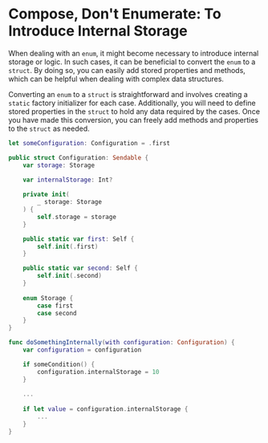 # Compose, Don't Enumerate: To Introduce Internal Storage

When dealing with an `enum`, it might become necessary to introduce internal storage or logic. In such cases, it can be beneficial to convert the `enum` to a `struct`. By doing so, you can easily add stored properties and methods, which can be helpful when dealing with complex data structures.

Converting an `enum` to a `struct` is straightforward and involves creating a `static` factory initializer for each case. Additionally, you will need to define stored properties in the `struct` to hold any data required by the cases. Once you have made this conversion, you can freely add methods and properties to the `struct` as needed.

```swift
let someConfiguration: Configuration = .first

public struct Configuration: Sendable {
    var storage: Storage
    
    var internalStorage: Int?

    private init(
        _ storage: Storage
    ) {
        self.storage = storage
    }

    public static var first: Self {
        self.init(.first)
    }

    public static var second: Self {
        self.init(.second)
    }
    
    enum Storage {
        case first
        case second
    }
}

func doSomethingInternally(with configuration: Configuration) {
    var configuration = configuration

    if someCondition() {
        configuration.internalStorage = 10
    }
    
    ...
    
    if let value = configuration.internalStorage {
        ...
    }
}
```
